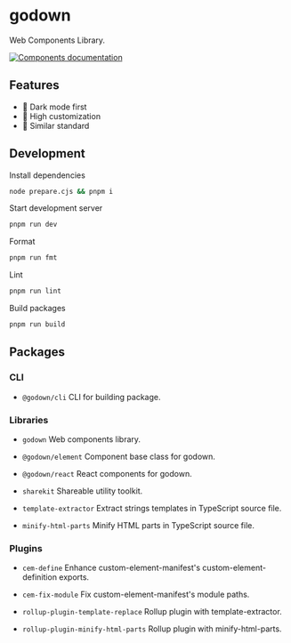 # godown

Web Components Library.

<a href="https://godown.js.org" target="_blank"><img src="https://raw.githubusercontent.com/storybookjs/brand/main/badge/badge-storybook.svg" alt="Components documentation"></a>

## Features

- 🌙 Dark mode first
- 🎨 High customization
- 📐 Similar standard

## Development

Install dependencies

```sh
node prepare.cjs && pnpm i
```

Start development server

```sh
pnpm run dev
```

Format

```sh
pnpm run fmt
```

Lint

```sh
pnpm run lint
```

Build packages

```sh
pnpm run build
```

## Packages

### CLI

- `@godown/cli` CLI for building package.

### Libraries

- `godown` Web components library.

- `@godown/element` Component base class for godown.

- `@godown/react` React components for godown.

- `sharekit` Shareable utility toolkit.

- `template-extractor` Extract strings templates in TypeScript source file.

- `minify-html-parts` Minify HTML parts in TypeScript source file.

### Plugins

- `cem-define` Enhance custom-element-manifest's custom-element-definition exports.

- `cem-fix-module` Fix custom-element-manifest's module paths.

- `rollup-plugin-template-replace` Rollup plugin with template-extractor.

- `rollup-plugin-minify-html-parts` Rollup plugin with minify-html-parts.

